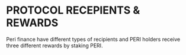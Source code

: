 # PROTOCOL RECEPIENTS & REWARDS

Peri finance have different types of recipients and PERI holders receive three different rewards by staking PERI.

### 

